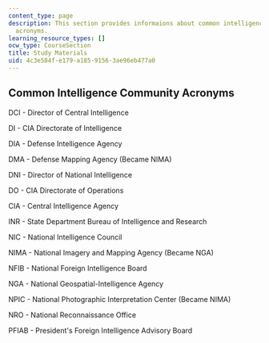 ```yaml
---
content_type: page
description: This section provides informaions about common intelligence community
  acronyms.
learning_resource_types: []
ocw_type: CourseSection
title: Study Materials
uid: 4c3e584f-e179-a185-9156-3ae96eb477a0
---
```


Common Intelligence Community Acronyms
--------------------------------------

DCI - Director of Central Intelligence

DI - CIA Directorate of Intelligence

DIA - Defense Intelligence Agency

DMA - Defense Mapping Agency (Became NIMA)

DNI - Director of National Intelligence

DO - CIA Directorate of Operations

CIA - Central Intelligence Agency

INR - State Department Bureau of Intelligence and Research

NIC - National Intelligence Council

NIMA - National Imagery and Mapping Agency (Became NGA)

NFIB - National Foreign Intelligence Board

NGA - National Geospatial-Intelligence Agency

NPIC - National Photographic Interpretation Center (Became NIMA)

NRO - National Reconnaissance Office

PFIAB - President's Foreign Intelligence Advisory Board